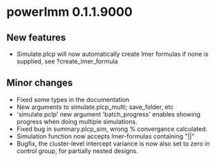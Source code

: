 # powerlmm 0.1.1.9000


## New features
* Simulate.plcp will now automatically create lmer formulas if none is supplied,
see ?create_lmer_formula

## Minor changes
* Fixed some types in the documentation
* New arguments to simulate.plcp_multi; save_folder, etc
* 'simulate.pclp' new argument 'batch_progress' enables showing progress when doing
multiple simulations.
* Fixed bug in summary.plcp_sim, wrong % convergance calculated. 
* Simulation function now accepts lmer-formulas containing "||"
* Bugfix, the cluster-level intercept variance is now also set to zero in control group,
for partially nested designs.

